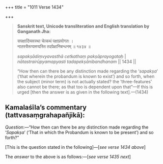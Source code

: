 +++
title = "1011 Verse 1434"

+++
> **Sanskrit text, Unicode transliteration and English translation by Ganganath Jha:** 
>
> सपक्षादिंव्यवस्था चेत्कथं पक्षाप्रयोगतः ।  
> नातस्त्रैरूप्यमप्यस्ति तदपेक्षानिबन्धनम् ॥ १४३४ ॥ 
>
> *sapakṣādiṃvyavasthā cetkathaṃ pakṣāprayogataḥ* \|  
> *nātastrairūpyamapyasti tadapekṣānibandhanam* \|\| 1434 \|\| 
>
> “How then can there be any distinction made regarding the ‘*sapakṣa*’ (‘that wherein the probandum is known to exist’) and so forth, when the subject (minor term) is not actually stated? the ‘three-features’ also cannot be there; as that too is dependent upon that”—If this is urged [then the answer is as given in the following text].—(1434)



## Kamalaśīla’s commentary (tattvasaṃgrahapañjikā):

*Question*:—“How then can there be any distinction made regarding the ‘*Sapakṣa*’ (‘That in which the Probandum is known to be present’) and so forth?”

[This is the question stated in the following]—[*see verse 1434 above*]

The *answer* to the above is as follows:—[*see verse 1435 next*]


